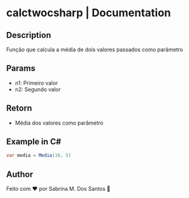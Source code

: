 # calctwocsharp | Documentation
 
## Description

Função que calcula a média de dois valores passados como parâmetro

## Params

- n1: Primeiro valor
- n2: Segundo valor

## Retorn

- Média dos valores como parâmetro

## Example in C#

```csharp
var media = Media(10, 5)
```

## Author
Feito com ❤️ por Sabrina M. Dos Santos 🚀
